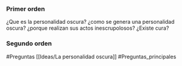### Primer orden

¿Que es la personalidad oscura?
¿como se genera una personalidad oscura?
¿porque realizan sus actos inescrupolosos?
¿Existe cura?

### Segundo orden



#Preguntas 
[[Ideas/La personalidad oscura]]
#Preguntas_principales
